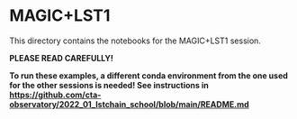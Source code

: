 # MAGIC+LST1

This directory contains the notebooks for the MAGIC+LST1 session.

**PLEASE READ CAREFULLY!**

**To run these examples, a different conda environment from the one used for the other sessions is needed! See instructions in https://github.com/cta-observatory/2022_01_lstchain_school/blob/main/README.md**
